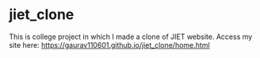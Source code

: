 # jiet_clone
This is college project in which I made a clone of JIET website. Access my site here: https://gaurav110601.github.io/jiet_clone/home.html
